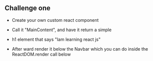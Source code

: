 ## Challenge one
- Create your own custom react component
- Call it "MainContent", and have it return a simple

- h1 element that says "Iam learning react js"


- After ward render it below the Navbar which you can do inside the ReactDOM.render call below